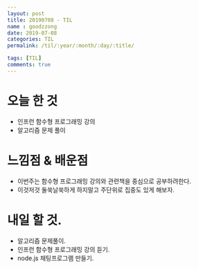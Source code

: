```yaml
---
layout: post
title: 20190708 - TIL
name : goodzzong
date: 2019-07-08
categories: TIL
permalink: /til/:year/:month/:day/:title/

tags: [TIL]
comments: true
---
```


# 오늘 한 것

- 인프런 함수형 프로그래밍 강의
- 알고리즘 문제 풀이 


# 느낌점 & 배운점

- 이번주는 함수형 프로그래밍 강의와 관련책을 중심으로 공부하려한다.
- 이것저것 둘쑥날쑥하게 하지말고 주단위로 집중도 있게 해보자.


# 내일 할 것.

- 알고리즘 문제풀이.
- 인프런 함수형 프로그래밍 강의 듣기.
- node.js 채팅프로그램 만들기.


